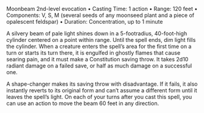 Moonbeam
2nd-level evocation
• Casting Time: 1 action
• Range: 120 feet
• Components: V, S, M (several seeds of any moonseed plant and a piece of opalescent feldspar)
• Duration: Concentration, up to 1 minute 

A silvery beam of pale light shines down in a 5-footradius, 40-foot-high cylinder centered on a point within range. Until the spell ends, dim light fills the cylinder. When a creature enters the spell’s area for the first time on a turn or starts its turn there, it is engulfed in ghostly flames that cause searing pain, and it must make a Constitution saving throw. It takes 2d10 radiant damage on a failed save, or half as much damage on a successful one. 

A shape-changer makes its saving throw with disadvantage. If it fails, it also instantly reverts to its original form and can’t assume a different form until it leaves the spell’s light. On each of your turns after you cast this spell, you can use an action to move the beam 60 feet in any direction. 